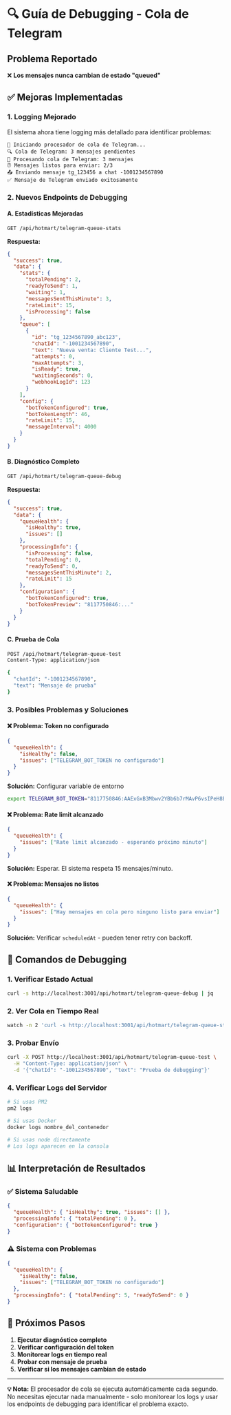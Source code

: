 # 🔍 Guía de Debugging - Cola de Telegram

## Problema Reportado
❌ **Los mensajes nunca cambian de estado "queued"**

## ✅ Mejoras Implementadas

### **1. Logging Mejorado**
El sistema ahora tiene logging más detallado para identificar problemas:

```
🚀 Iniciando procesador de cola de Telegram...
🔍 Cola de Telegram: 3 mensajes pendientes
🔄 Procesando cola de Telegram: 3 mensajes
⏰ Mensajes listos para enviar: 2/3
📤 Enviando mensaje tg_123456 a chat -1001234567890
✅ Mensaje de Telegram enviado exitosamente
```

### **2. Nuevos Endpoints de Debugging**

#### **A. Estadísticas Mejoradas**
```bash
GET /api/hotmart/telegram-queue-stats
```

**Respuesta:**
```json
{
  "success": true,
  "data": {
    "stats": {
      "totalPending": 2,
      "readyToSend": 1,
      "waiting": 1,
      "messagesSentThisMinute": 3,
      "rateLimit": 15,
      "isProcessing": false
    },
    "queue": [
      {
        "id": "tg_1234567890_abc123",
        "chatId": "-1001234567890",
        "text": "Nueva venta: Cliente Test...",
        "attempts": 0,
        "maxAttempts": 3,
        "isReady": true,
        "waitingSeconds": 0,
        "webhookLogId": 123
      }
    ],
    "config": {
      "botTokenConfigured": true,
      "botTokenLength": 46,
      "rateLimit": 15,
      "messageInterval": 4000
    }
  }
}
```

#### **B. Diagnóstico Completo**
```bash
GET /api/hotmart/telegram-queue-debug
```

**Respuesta:**
```json
{
  "success": true,
  "data": {
    "queueHealth": {
      "isHealthy": true,
      "issues": []
    },
    "processingInfo": {
      "isProcessing": false,
      "totalPending": 0,
      "readyToSend": 0,
      "messagesSentThisMinute": 2,
      "rateLimit": 15
    },
    "configuration": {
      "botTokenConfigured": true,
      "botTokenPreview": "8117750846:..."
    }
  }
}
```

#### **C. Prueba de Cola**
```bash
POST /api/hotmart/telegram-queue-test
Content-Type: application/json

{
  "chatId": "-1001234567890",
  "text": "Mensaje de prueba"
}
```

### **3. Posibles Problemas y Soluciones**

#### **❌ Problema: Token no configurado**
```json
{
  "queueHealth": {
    "isHealthy": false,
    "issues": ["TELEGRAM_BOT_TOKEN no configurado"]
  }
}
```

**Solución:** Configurar variable de entorno
```bash
export TELEGRAM_BOT_TOKEN="8117750846:AAExGxB3Mbwv2YBb6b7rMAvP6vsIPeH8EIM"
```

#### **❌ Problema: Rate limit alcanzado**
```json
{
  "queueHealth": {
    "issues": ["Rate limit alcanzado - esperando próximo minuto"]
  }
}
```

**Solución:** Esperar. El sistema respeta 15 mensajes/minuto.

#### **❌ Problema: Mensajes no listos**
```json
{
  "queueHealth": {
    "issues": ["Hay mensajes en cola pero ninguno listo para enviar"]
  }
}
```

**Solución:** Verificar `scheduledAt` - pueden tener retry con backoff.

## 🔧 Comandos de Debugging

### **1. Verificar Estado Actual**
```bash
curl -s http://localhost:3001/api/hotmart/telegram-queue-debug | jq
```

### **2. Ver Cola en Tiempo Real**
```bash
watch -n 2 'curl -s http://localhost:3001/api/hotmart/telegram-queue-stats | jq .data.stats'
```

### **3. Probar Envío**
```bash
curl -X POST http://localhost:3001/api/hotmart/telegram-queue-test \
  -H "Content-Type: application/json" \
  -d '{"chatId": "-1001234567890", "text": "Prueba de debugging"}'
```

### **4. Verificar Logs del Servidor**
```bash
# Si usas PM2
pm2 logs

# Si usas Docker
docker logs nombre_del_contenedor

# Si usas node directamente
# Los logs aparecen en la consola
```

## 📊 Interpretación de Resultados

### **✅ Sistema Saludable**
```json
{
  "queueHealth": { "isHealthy": true, "issues": [] },
  "processingInfo": { "totalPending": 0 },
  "configuration": { "botTokenConfigured": true }
}
```

### **⚠️ Sistema con Problemas**
```json
{
  "queueHealth": { 
    "isHealthy": false, 
    "issues": ["TELEGRAM_BOT_TOKEN no configurado"] 
  },
  "processingInfo": { "totalPending": 5, "readyToSend": 0 }
}
```

## 🎯 Próximos Pasos

1. **Ejecutar diagnóstico completo**
2. **Verificar configuración del token**
3. **Monitorear logs en tiempo real**
4. **Probar con mensaje de prueba**
5. **Verificar si los mensajes cambian de estado**

---

**💡 Nota:** El procesador de cola se ejecuta automáticamente cada segundo. No necesitas ejecutar nada manualmente - solo monitorear los logs y usar los endpoints de debugging para identificar el problema exacto.
